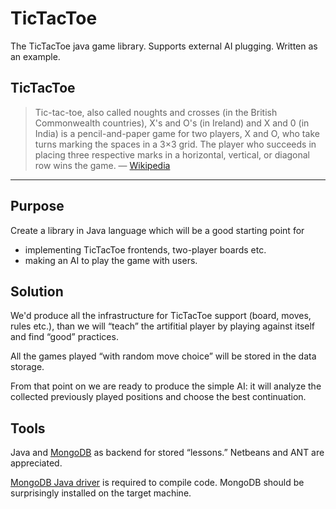 TicTacToe
=========

The TicTacToe java game library. Supports external AI plugging. Written as an example.

TicTacToe 
---------

> Tic-tac-toe, also called noughts and crosses (in the British Commonwealth countries), 
> X's and O's (in Ireland) and X and 0 (in India) is a pencil-and-paper game for two players, 
> X and O, who take turns marking the spaces in a 3×3 grid. The player who succeeds in placing 
> three respective marks in a horizontal, vertical, or diagonal row wins the game.
— [Wikipedia](http://en.wikipedia.org/wiki/Tic-tac-toe "Tic-Tac-Toe @wikipedia")

------------------------------------------------------

Purpose
-------

Create a library in Java language which will be a good starting point for 
* implementing TicTacToe frontends, two-player boards etc.
* making an AI to play the game with users.

Solution
--------

We'd produce all the infrastructure for TicTacToe support (board, moves, rules etc.), than we
will “teach” the artifitial player by playing against itself and find “good” practices.

All the games played “with random move choice” will be stored in the data storage.

From that point on we are ready to produce the simple AI: it will analyze the collected 
previously played positions and choose the best continuation.

Tools
-----

Java and [MongoDB](http://www.mongodb.org/ "MongoDB Official Site") as backend for stored “lessons.” 
Netbeans and ANT are appreciated.

[MongoDB Java driver](http://www.mongodb.org/display/DOCS/Java+Language+Center "") is required to compile code.
MongoDB should be surprisingly installed on the target machine.
